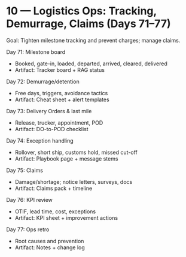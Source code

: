 # 10 — Logistics Ops: Tracking, Demurrage, Claims (Days 71–77)

Goal: Tighten milestone tracking and prevent charges; manage claims.

Day 71: Milestone board
- Booked, gate-in, loaded, departed, arrived, cleared, delivered
- Artifact: Tracker board + RAG status

Day 72: Demurrage/detention
- Free days, triggers, avoidance tactics
- Artifact: Cheat sheet + alert templates

Day 73: Delivery Orders & last mile
- Release, trucker, appointment, POD
- Artifact: DO-to-POD checklist

Day 74: Exception handling
- Rollover, short ship, customs hold, missed cut-off
- Artifact: Playbook page + message stems

Day 75: Claims
- Damage/shortage; notice letters, surveys, docs
- Artifact: Claims pack + timeline

Day 76: KPI review
- OTIF, lead time, cost, exceptions
- Artifact: KPI sheet + improvement actions

Day 77: Ops retro
- Root causes and prevention
- Artifact: Notes + change log
